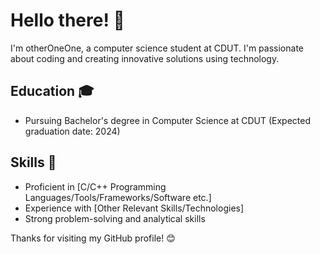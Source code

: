 # Hello there! 👋

I'm otherOneOne, a computer science student at CDUT. I'm passionate about coding and creating innovative solutions using technology.

## Education 🎓

- Pursuing Bachelor's degree in Computer Science at CDUT (Expected graduation date: 2024)

## Skills 🚀

- Proficient in [C/C++ Programming Languages/Tools/Frameworks/Software etc.]
- Experience with [Other Relevant Skills/Technologies]
- Strong problem-solving and analytical skills

Thanks for visiting my GitHub profile! 😊
